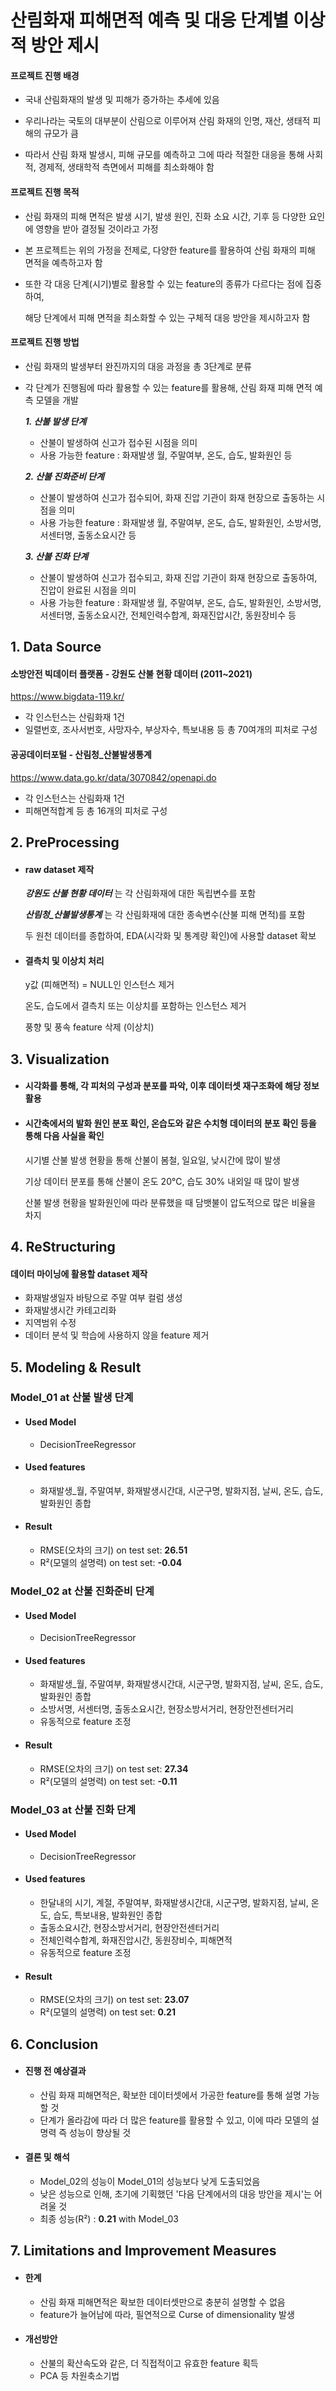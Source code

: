 # 산림화재 피해면적 예측 및 대응 단계별 이상적 방안 제시
#### 프로젝트 진행 배경
- 국내 산림화재의 발생 및 피해가 증가하는 추세에 있음

- 우리나라는 국토의 대부분이 산림으로 이루어져 산림 화재의 인명, 재산, 생태적 피해의 규모가 큼

- 따라서 산림 화재 발생시, 피해 규모를 예측하고 그에 따라 적절한 대응을 통해 사회적, 경제적, 생태학적 측면에서 피해를 최소화해야 함

#### 프로젝트 진행 목적
- 산림 화재의 피해 면적은 발생 시기, 발생 원인, 진화 소요 시간, 기후 등 다양한 요인에 영향을 받아 결정될 것이라고 가정

- 본 프로젝트는 위의 가정을 전제로, 다양한 feature를 활용하여 산림 화재의 피해 면적을 예측하고자 함

- 또한 각 대응 단계(시기)별로 활용할 수 있는 feature의 종류가 다르다는 점에 집중하여,

  해당 단계에서 피해 면적을 최소화할 수 있는 구체적 대응 방안을 제시하고자 함


#### 프로젝트 진행 방법
- 산림 화재의 발생부터 완진까지의 대응 과정을 총 3단계로 분류
- 각 단계가 진행됨에 따라 활용할 수 있는 feature를 활용해, 산림 화재 피해 면적 예측 모델을 개발

  ___1. 산불 발생 단계___
  - 산불이 발생하여 신고가 접수된 시점을 의미
  - 사용 가능한 feature : 화재발생 월, 주말여부, 온도, 습도, 발화원인 등

  ___2. 산불 진화준비 단계___
  - 산불이 발생하여 신고가 접수되어, 화재 진압 기관이 화재 현장으로 출동하는 시점을 의미
  - 사용 가능한 feature : 화재발생 월, 주말여부, 온도, 습도, 발화원인, 소방서명, 서센터명, 출동소요시간 등

  ___3. 산불 진화 단계___
  - 산불이 발생하여 신고가 접수되고, 화재 진압 기관이 화재 현장으로 출동하여, 진압이 완료된 시점을 의미
  - 사용 가능한 feature : 화재발생 월, 주말여부, 온도, 습도, 발화원인, 소방서명, 서센터명, 출동소요시간, 전체인력수합계, 화재진압시간, 동원장비수 등

## 1. Data Source
#### 소방안전 빅데이터 플랫폼 - 강원도 산불 현황 데이터 (2011~2021)
https://www.bigdata-119.kr/
- 각 인스턴스는 산림화재 1건
- 일렬번호, 조사서번호, 사망자수, 부상자수, 특보내용 등 총 70여개의 피처로 구성

#### 공공데이터포털 - 산림청_산불발생통계
https://www.data.go.kr/data/3070842/openapi.do
- 각 인스턴스는 산림화재 1건
- 피해면적합계 등 총 16개의 피처로 구성

## 2. PreProcessing
- #### raw dataset 제작

  ___강원도 산불 현황 데이터___ 는 각 산림화재에 대한 독립변수를 포함
  
  ___산림청_산불발생통계___ 는 각 산림화재에 대한 종속변수(산불 피해 면적)를 포함
  
  두 원천 데이터를 종합하여, EDA(시각화 및 통계량 확인)에 사용할 dataset 확보
  

- #### 결측치 및 이상치 처리
  
  y값 (피해면적) = NULL인 인스턴스 제거
  
  온도, 습도에서 결측치 또는 이상치를 포함하는 인스턴스 제거
  
  풍향 및 풍속 feature 삭제 (이상치)

## 3. Visualization
- #### 시각화를 통해, 각 피처의 구성과 분포를 파악, 이후 데이터셋 재구조화에 해당 정보 활용
- #### 시간축에서의 발화 원인 분포 확인, 온습도와 같은 수치형 데이터의 분포 확인 등을 통해 다음 사실을 확인

  시기별 산불 발생 현황을 통해 산불이 봄철, 일요일, 낮시간에 많이 발생
  
  기상 데이터 분포를 통해 산불이 온도 20℃, 습도 30% 내외일 때 많이 발생
  
  산불 발생 현황을 발화원인에 따라 분류했을 때 담뱃불이 압도적으로 많은 비율을 차지
  
## 4. ReStructuring
#### 데이터 마이닝에 활용할 dataset 제작

- 화재발생일자 바탕으로 주말 여부 컬럼 생성
- 화재발생시간 카테고리화
- 지역범위 수정
- 데이터 분석 및 학습에 사용하지 않을 feature 제거

## 5. Modeling & Result
### Model_01 at 산불 발생 단계
- #### Used Model
  - DecisionTreeRegressor
- #### Used features
  - 화재발생_월, 주말여부, 화재발생시간대, 시군구명, 발화지점, 날씨, 온도, 습도, 발화원인 종합
- #### Result
  - RMSE(오차의 크기) on test set: __26.51__
  - R²(모델의 설명력) on test set: __-0.04__
 
### Model_02 at 산불 진화준비 단계
- #### Used Model
  - DecisionTreeRegressor
- #### Used features
  - 화재발생_월, 주말여부, 화재발생시간대, 시군구명, 발화지점, 날씨, 온도, 습도, 발화원인 종합
  - 소방서명, 서센터명, 출동소요시간, 현장소방서거리, 현장안전센터거리
  - 유동적으로 feature 조정
- #### Result
  - RMSE(오차의 크기) on test set: __27.34__
  - R²(모델의 설명력) on test set: __-0.11__

### Model_03 at 산불 진화 단계
- #### Used Model
  - DecisionTreeRegressor
- #### Used features
  - 한달내의 시기, 계절, 주말여부, 화재발생시간대, 시군구명, 발화지점, 날씨, 온도, 습도, 특보내용, 발화원인 종합
  - 출동소요시간, 현장소방서거리, 현장안전센터거리
  - 전체인력수합계, 화재진압시간, 동원장비수, 피해면적
  - 유동적으로 feature 조정
- #### Result
  - RMSE(오차의 크기) on test set: __23.07__
  - R²(모델의 설명력) on test set: __0.21__


## 6. Conclusion
- #### 진행 전 예상결과
  - 산림 화재 피해면적은, 확보한 데이터셋에서 가공한 feature를 통해 설명 가능할 것
  - 단계가 올라감에 따라 더 많은 feature를 활용할 수 있고, 이에 따라 모델의 설명력 즉 성능이 향상될 것
 
- #### 결론 및 해석
  - Model_02의 성능이 Model_01의 성능보다 낮게 도출되었음
  - 낮은 성능으로 인해, 초기에 기획했던 '다음 단계에서의 대응 방안을 제시'는 어려울 것
  - 최종 성능(R²) : __0.21__ with Model_03


## 7. Limitations and Improvement Measures
- #### 한계
  - 산림 화재 피해면적은 확보한 데이터셋만으로 충분히 설명할 수 없음
  - feature가 늘어남에 따라, 필연적으로 Curse of dimensionality 발생

- #### 개선방안
  - 산불의 확산속도와 같은, 더 직접적이고 유효한 feature 획득
  - PCA 등 차원축소기법 
